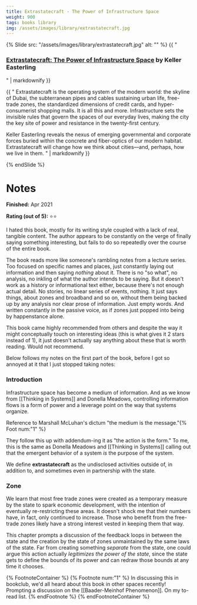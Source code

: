 ```yaml
---
title: Extrastatecraft - The Power of Infrastructure Space
weight: 900
tags: books library
img: /assets/images/library/extrastatecraft.jpg
---
```


{% Slide src: "/assets/images/library/extrastatecraft.jpg" alt: "" %} {{ "
### [Extrastatecraft: The Power of Infrastructure Space](https://www.versobooks.com/books/2163-extrastatecraft) by Keller Easterling
" | markdownify }}

<div class="text-sm mtm"> {{ "
Extrastatecraft is the operating system of the modern world: the skyline of Dubai, the subterranean pipes and cables sustaining urban life, free-trade zones, the standardized dimensions of credit cards, and hyper-consumerist shopping malls. It is all this and more. Infrastructure sets the invisible rules that govern the spaces of our everyday lives, making the city the key site of power and resistance in the twenty-first century.

Keller Easterling reveals the nexus of emerging governmental and corporate forces buried within the concrete and fiber-optics of our modern habitat. Extrastatecraft will change how we think about cities—and, perhaps, how we live in them.
" | markdownify }}
</div>
{% endSlide %}

# Notes

**Finished:** Apr 2021

**Rating (out of 5):** ⭐⭐

I hated this book, mostly for its writing style coupled with a lack of real, tangible content. The author appears to be constantly on the verge of finally saying something interesting, but fails to do so repeatedly over the course of the entire book.

The book reads more like someone's rambling notes from a lecture series. Too focused on specific names and places, just constantly laying out information and then saying *nothing* about it. There is no "so what", no analysis, no inkling of what the author intends to be saying. But it doesn't work as a history or informational text either, because there's not enough actual detail. No stories, no linear series of events, nothing. It just says things, about zones and broadband and so on, without them being backed up by any analysis nor clear prose of information. Just empty words. And written constantly in the passive voice, as if zones just popped into being by happenstance alone.

This book came highly recommended from others and despite the way it might conceptually touch on interesting ideas (this is what gives it 2 stars instead of 1), it just doesn't actually say anything about these that is worth reading. Would not recommend.

Below follows my notes on the first part of the book, before I got so annoyed at it that I just stopped taking notes:

### Introduction

Infrastructure space has become a medium of information. And as we know from [[Thinking in Systems]] and Donella Meadows, controlling information flows is a form of power and a leverage point on the way that systems organize.

Reference to Marshall McLuhan's dictum "the medium is the message."{% Foot num:"1" %}

They follow this up with addendum-ing it as "the action is the form." To me, this is the same as Donella Meadows and [[Thinking in Systems]] calling out that the emergent behavior of a system *is* the purpose of the system.

We define **extrastatecraft** as the undisclosed activities outside of, in addition to, and sometimes even in partnership with the state.

### Zone

We learn that most free trade zones were created as a temporary measure by the state to spark economic development, with the intention of eventually re-restricting these areas. It doesn't shock me that their numbers have, in fact, only continued to increase. Those who benefit from the free-trade zones likely have a strong interest vested in keeping them that way.

This chapter prompts a discussion of the feedback loops in between the state and the creation by the state of zones unmaintained by the same laws of the state. Far from creating something *separate* from the state, one could argue this action actually *legitimizes the power of the state*, since the state gets to define the bounds of its power and can redraw those bounds at any time it chooses.

{% FootnoteContainer %}
    {% Footnote num:"1" %}
        In discussing this in bookclub, we'd all heard about this book in other spaces recently! Prompting a discussion on the [[Baader-Meinhof Phenomenon]]. On my to-read list.
    {% endFootnote %}
{% endFootnoteContainer %}